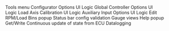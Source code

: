 Tools menu
    Configurator Options
        UI
        Logic
    Global Controller Options
        UI
        Logic
    Load Axis Calibration
        UI
        Logic
    Auxiliary Input Options
        UI
        Logic
Edit RPM/Load Bins popup
Status bar
config validation
Gauge views
Help popup
Get/Write
Continuous update of state from ECU
Datalogging
